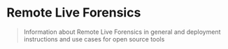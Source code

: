 # Remote Live Forensics

> Information about Remote Live Forensics in general and deployment instructions and use cases for open source tools